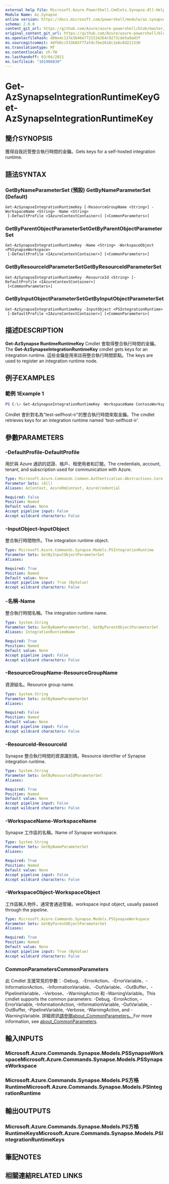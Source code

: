 ```yaml
---
external help file: Microsoft.Azure.PowerShell.Cmdlets.Synapse.dll-Help.xml
Module Name: Az.Synapse
online version: https://docs.microsoft.com/powershell/module/az.synapse/get-azsynapseintegrationruntimekey
schema: 2.0.0
content_git_url: https://github.com/Azure/azure-powershell/blob/master/src/Synapse/Synapse/help/Get-AzSynapseIntegrationRuntimeKey.md
original_content_git_url: https://github.com/Azure/azure-powershell/blob/master/src/Synapse/Synapse/help/Get-AzSynapseIntegrationRuntimeKey.md
ms.openlocfilehash: d00e4c137e3b46e7721534264c9273cde5a9ad3f
ms.sourcegitcommit: 4dfb0cc533b83f77afdcfbe2618c1e6c8d221330
ms.translationtype: MT
ms.contentlocale: zh-TW
ms.lasthandoff: 03/04/2021
ms.locfileid: "101906830"
---
```

# <span data-ttu-id="6c2fb-101">Get-AzSynapseIntegrationRuntimeKey</span><span class="sxs-lookup"><span data-stu-id="6c2fb-101">Get-AzSynapseIntegrationRuntimeKey</span></span>

## <span data-ttu-id="6c2fb-102">簡介</span><span class="sxs-lookup"><span data-stu-id="6c2fb-102">SYNOPSIS</span></span>
<span data-ttu-id="6c2fb-103">獲得自我託管整合執行時間的金鑰。</span><span class="sxs-lookup"><span data-stu-id="6c2fb-103">Gets keys for a self-hosted integration runtime.</span></span>

## <span data-ttu-id="6c2fb-104">語法</span><span class="sxs-lookup"><span data-stu-id="6c2fb-104">SYNTAX</span></span>

### <span data-ttu-id="6c2fb-105">GetByNameParameterSet (預設) </span><span class="sxs-lookup"><span data-stu-id="6c2fb-105">GetByNameParameterSet (Default)</span></span>
```
Get-AzSynapseIntegrationRuntimeKey [-ResourceGroupName <String>] -WorkspaceName <String> -Name <String>
 [-DefaultProfile <IAzureContextContainer>] [<CommonParameters>]
```

### <span data-ttu-id="6c2fb-106">GetByParentObjectParameterSet</span><span class="sxs-lookup"><span data-stu-id="6c2fb-106">GetByParentObjectParameterSet</span></span>
```
Get-AzSynapseIntegrationRuntimeKey -Name <String> -WorkspaceObject <PSSynapseWorkspace>
 [-DefaultProfile <IAzureContextContainer>] [<CommonParameters>]
```

### <span data-ttu-id="6c2fb-107">GetByResourceIdParameterSet</span><span class="sxs-lookup"><span data-stu-id="6c2fb-107">GetByResourceIdParameterSet</span></span>
```
Get-AzSynapseIntegrationRuntimeKey -ResourceId <String> [-DefaultProfile <IAzureContextContainer>]
 [<CommonParameters>]
```

### <span data-ttu-id="6c2fb-108">GetByInputObjectParameterSet</span><span class="sxs-lookup"><span data-stu-id="6c2fb-108">GetByInputObjectParameterSet</span></span>
```
Get-AzSynapseIntegrationRuntimeKey -InputObject <PSIntegrationRuntime>
 [-DefaultProfile <IAzureContextContainer>] [<CommonParameters>]
```

## <span data-ttu-id="6c2fb-109">描述</span><span class="sxs-lookup"><span data-stu-id="6c2fb-109">DESCRIPTION</span></span>
<span data-ttu-id="6c2fb-110">**Get-AzSynapse RuntimeRuntimeKey** Cmdlet 會取得整合執行時間的金鑰。</span><span class="sxs-lookup"><span data-stu-id="6c2fb-110">The **Get-AzSynapseIntegrationRuntimeKey** cmdlet gets keys for an integration runtime.</span></span> <span data-ttu-id="6c2fb-111">這些金鑰是用來註冊整合執行時間節點。</span><span class="sxs-lookup"><span data-stu-id="6c2fb-111">The keys are used to register an integration runtime node.</span></span>

## <span data-ttu-id="6c2fb-112">例子</span><span class="sxs-lookup"><span data-stu-id="6c2fb-112">EXAMPLES</span></span>

### <span data-ttu-id="6c2fb-113">範例 1</span><span class="sxs-lookup"><span data-stu-id="6c2fb-113">Example 1</span></span>
```powershell
PS C:\> Get-AzSynapseIntegrationRuntimeKey -WorkspaceName ContosoWorkspace -Name 'test-selfhost-ir'
```

<span data-ttu-id="6c2fb-114">Cmdlet 會針對名為"test-selfhost-ir"的整合執行時間來取金鑰。</span><span class="sxs-lookup"><span data-stu-id="6c2fb-114">The cmdlet retrieves keys for an integration runtime named 'test-selfhost-ir'.</span></span>

## <span data-ttu-id="6c2fb-115">參數</span><span class="sxs-lookup"><span data-stu-id="6c2fb-115">PARAMETERS</span></span>

### <span data-ttu-id="6c2fb-116">-DefaultProfile</span><span class="sxs-lookup"><span data-stu-id="6c2fb-116">-DefaultProfile</span></span>
<span data-ttu-id="6c2fb-117">用於與 Azure 通訊的認證、帳戶、租使用者和訂閱。</span><span class="sxs-lookup"><span data-stu-id="6c2fb-117">The credentials, account, tenant, and subscription used for communication with Azure.</span></span>

```yaml
Type: Microsoft.Azure.Commands.Common.Authentication.Abstractions.Core.IAzureContextContainer
Parameter Sets: (All)
Aliases: AzContext, AzureRmContext, AzureCredential

Required: False
Position: Named
Default value: None
Accept pipeline input: False
Accept wildcard characters: False
```

### <span data-ttu-id="6c2fb-118">-InputObject</span><span class="sxs-lookup"><span data-stu-id="6c2fb-118">-InputObject</span></span>
<span data-ttu-id="6c2fb-119">整合執行時間物件。</span><span class="sxs-lookup"><span data-stu-id="6c2fb-119">The integration runtime object.</span></span>

```yaml
Type: Microsoft.Azure.Commands.Synapse.Models.PSIntegrationRuntime
Parameter Sets: GetByInputObjectParameterSet
Aliases:

Required: True
Position: Named
Default value: None
Accept pipeline input: True (ByValue)
Accept wildcard characters: False
```

### <span data-ttu-id="6c2fb-120">-名稱</span><span class="sxs-lookup"><span data-stu-id="6c2fb-120">-Name</span></span>
<span data-ttu-id="6c2fb-121">整合執行時間名稱。</span><span class="sxs-lookup"><span data-stu-id="6c2fb-121">The integration runtime name.</span></span>

```yaml
Type: System.String
Parameter Sets: GetByNameParameterSet, GetByParentObjectParameterSet
Aliases: IntegrationRuntimeName

Required: True
Position: Named
Default value: None
Accept pipeline input: False
Accept wildcard characters: False
```

### <span data-ttu-id="6c2fb-122">-ResourceGroupName</span><span class="sxs-lookup"><span data-stu-id="6c2fb-122">-ResourceGroupName</span></span>
<span data-ttu-id="6c2fb-123">資源組名。</span><span class="sxs-lookup"><span data-stu-id="6c2fb-123">Resource group name.</span></span>

```yaml
Type: System.String
Parameter Sets: GetByNameParameterSet
Aliases:

Required: False
Position: Named
Default value: None
Accept pipeline input: False
Accept wildcard characters: False
```

### <span data-ttu-id="6c2fb-124">-ResourceId</span><span class="sxs-lookup"><span data-stu-id="6c2fb-124">-ResourceId</span></span>
<span data-ttu-id="6c2fb-125">Synapse 整合執行時間的資源識別碼。</span><span class="sxs-lookup"><span data-stu-id="6c2fb-125">Resource identifier of Synapse integration runtime.</span></span>

```yaml
Type: System.String
Parameter Sets: GetByResourceIdParameterSet
Aliases:

Required: True
Position: Named
Default value: None
Accept pipeline input: False
Accept wildcard characters: False
```

### <span data-ttu-id="6c2fb-126">-WorkspaceName</span><span class="sxs-lookup"><span data-stu-id="6c2fb-126">-WorkspaceName</span></span>
<span data-ttu-id="6c2fb-127">Synapse 工作區的名稱。</span><span class="sxs-lookup"><span data-stu-id="6c2fb-127">Name of Synapse workspace.</span></span>

```yaml
Type: System.String
Parameter Sets: GetByNameParameterSet
Aliases:

Required: True
Position: Named
Default value: None
Accept pipeline input: False
Accept wildcard characters: False
```

### <span data-ttu-id="6c2fb-128">-WorkspaceObject</span><span class="sxs-lookup"><span data-stu-id="6c2fb-128">-WorkspaceObject</span></span>
<span data-ttu-id="6c2fb-129">工作區輸入物件，通常會通過管線。</span><span class="sxs-lookup"><span data-stu-id="6c2fb-129">workspace input object, usually passed through the pipeline.</span></span>

```yaml
Type: Microsoft.Azure.Commands.Synapse.Models.PSSynapseWorkspace
Parameter Sets: GetByParentObjectParameterSet
Aliases:

Required: True
Position: Named
Default value: None
Accept pipeline input: True (ByValue)
Accept wildcard characters: False
```

### <span data-ttu-id="6c2fb-130">CommonParameters</span><span class="sxs-lookup"><span data-stu-id="6c2fb-130">CommonParameters</span></span>
<span data-ttu-id="6c2fb-131">此 Cmdlet 支援常見的參數：-Debug、-ErrorAction、-ErrorVariable、-InformationAction、-InformationVariable、-OutVariable、-OutBuffer、-PipelineVariable、-Verbose、-WarningAction 和 -WarningVariable。</span><span class="sxs-lookup"><span data-stu-id="6c2fb-131">This cmdlet supports the common parameters: -Debug, -ErrorAction, -ErrorVariable, -InformationAction, -InformationVariable, -OutVariable, -OutBuffer, -PipelineVariable, -Verbose, -WarningAction, and -WarningVariable.</span></span> <span data-ttu-id="6c2fb-132">詳細資訊[請參閱about_CommonParameters。](http://go.microsoft.com/fwlink/?LinkID=113216)</span><span class="sxs-lookup"><span data-stu-id="6c2fb-132">For more information, see [about_CommonParameters](http://go.microsoft.com/fwlink/?LinkID=113216).</span></span>

## <span data-ttu-id="6c2fb-133">輸入</span><span class="sxs-lookup"><span data-stu-id="6c2fb-133">INPUTS</span></span>

### <span data-ttu-id="6c2fb-134">Microsoft.Azure.Commands.Synapse.Models.PSSynapseWorkspace</span><span class="sxs-lookup"><span data-stu-id="6c2fb-134">Microsoft.Azure.Commands.Synapse.Models.PSSynapseWorkspace</span></span>

### <span data-ttu-id="6c2fb-135">Microsoft.Azure.Commands.Synapse.Models.PS方格Runtime</span><span class="sxs-lookup"><span data-stu-id="6c2fb-135">Microsoft.Azure.Commands.Synapse.Models.PSIntegrationRuntime</span></span>

## <span data-ttu-id="6c2fb-136">輸出</span><span class="sxs-lookup"><span data-stu-id="6c2fb-136">OUTPUTS</span></span>

### <span data-ttu-id="6c2fb-137">Microsoft.Azure.Commands.Synapse.Models.PS方格RuntimeKeys</span><span class="sxs-lookup"><span data-stu-id="6c2fb-137">Microsoft.Azure.Commands.Synapse.Models.PSIntegrationRuntimeKeys</span></span>

## <span data-ttu-id="6c2fb-138">筆記</span><span class="sxs-lookup"><span data-stu-id="6c2fb-138">NOTES</span></span>

## <span data-ttu-id="6c2fb-139">相關連結</span><span class="sxs-lookup"><span data-stu-id="6c2fb-139">RELATED LINKS</span></span>
